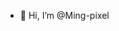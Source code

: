 - 👋 Hi, I’m @Ming-pixel



<!---
Ming-pixel/Ming-pixel is a ✨ special ✨ repository because its `README.md` (this file) appears on your GitHub profile.
You can click the Preview link to take a look at your changes.
--->
